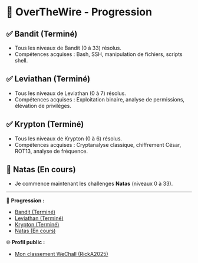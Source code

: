# 🎯 OverTheWire - Progression

## ✅ Bandit (Terminé)
- Tous les niveaux de Bandit (0 à 33) résolus.
- Compétences acquises : Bash, SSH, manipulation de fichiers, scripts shell.

## ✅ Leviathan (Terminé)
- Tous les niveaux de Leviathan (0 à 7) résolus.
- Compétences acquises : Exploitation binaire, analyse de permissions, élévation de privilèges.

## ✅ Krypton (Terminé)
- Tous les niveaux de Krypton (0 à 6) résolus.
- Compétences acquises : Cryptanalyse classique, chiffrement César, ROT13, analyse de fréquence.

## 🔎 Natas (En cours)
- Je commence maintenant les challenges **Natas** (niveaux 0 à 33).

---

📌 **Progression :**  
- [Bandit (Terminé)](https://overthewire.org/wargames/bandit/)  
- [Leviathan (Terminé)](https://overthewire.org/wargames/leviathan/)  
- [Krypton (Terminé)](https://overthewire.org/wargames/krypton/)  
- [Natas (En cours)](https://overthewire.org/wargames/natas/)

🌐 **Profil public :**  
- [Mon classement WeChall (RickA2025)](https://www.wechall.net/profile/RickA2025)